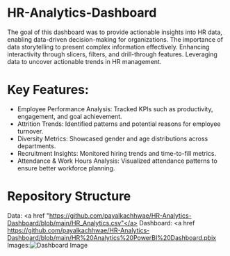 # HR-Analytics-Dashboard
The goal of this dashboard was to provide actionable insights into HR data, enabling data-driven decision-making for organizations.
The importance of data storytelling to present complex information effectively.
Enhancing interactivity through slicers, filters, and drill-through features.
Leveraging data to uncover actionable trends in HR management.

# Key Features:
- Employee Performance Analysis: Tracked KPIs such as productivity, engagement, and goal achievement.
- Attrition Trends: Identified patterns and potential reasons for employee turnover.
- Diversity Metrics: Showcased gender and age distributions across departments.
- Recruitment Insights: Monitored hiring trends and time-to-fill metrics.
- Attendance & Work Hours Analysis: Visualized attendance patterns to ensure better workforce planning.

# Repository Structure
Data: <a href "https://github.com/payalkachhwae/HR-Analytics-Dashboard/blob/main/HR_Analytics.csv"</a>
Dashboard: <a href https://github.com/payalkachhwae/HR-Analytics-Dashboard/blob/main/HR%20Analytics%20PowerBI%20Dashboard.pbix</a>
Images:![Dashboard Image](https://github.com/user-attachments/assets/8402ad79-2876-4bd8-8294-d00bd141ccf9)
